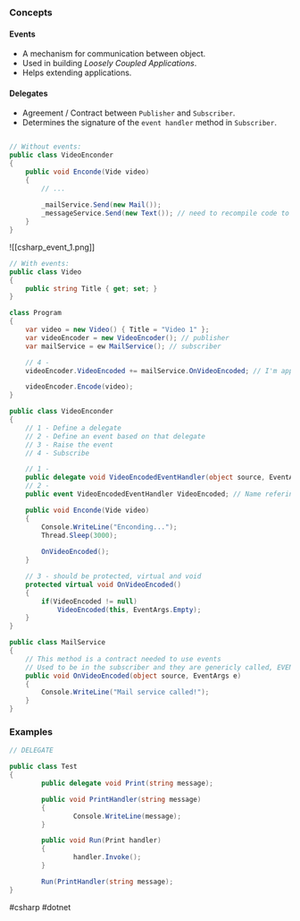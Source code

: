 ### Concepts

#### Events

* A mechanism for communication between object.
* Used in building *Loosely Coupled Applications*.
* Helps extending applications.

#### Delegates

* Agreement / Contract between `Publisher` and `Subscriber`.
* Determines the signature of the `event handler` method in `Subscriber`.

```csharp

// Without events:
public class VideoEnconder
{
	public void Enconde(Vide video)
	{
		// ...
		
		_mailService.Send(new Mail());
		_messageService.Send(new Text()); // need to recompile code to be added =/
	}
}
```

![[csharp_event_1.png]]

```csharp
// With events:
public class Video
{
	public string Title { get; set; }
}

class Program
{
	var video = new Video() { Title = "Video 1" };
	var videoEncoder = new VideoEncoder(); // publisher
	var mailService = ew MailService(); // subscriber

	// 4 -
	videoEncoder.VideoEncoded += mailService.OnVideoEncoded; // I'm applying a reference to the subscriber method to be run by publisher

	videoEncoder.Encode(video);
}

public class VideoEnconder
{
	// 1 - Define a delegate
	// 2 - Define an event based on that delegate
	// 3 - Raise the event
	// 4 - Subscribe

	// 1 -
	public delegate void VideoEncodedEventHandler(object source, EventArgs args);
	// 2 -
	public event VideoEncodedEventHandler VideoEncoded; // Name refering as finished

	public void Enconde(Vide video)
	{
		Console.WriteLine("Enconding...");
		Thread.Sleep(3000);
		
		OnVideoEncoded();
	}

	// 3 - should be protected, virtual and void
	protected virtual void OnVideoEncoded()
	{
		if(VideoEncoded != null)
			VideoEncoded(this, EventArgs.Empty);
	}
}

public class MailService
{
	// This method is a contract needed to use events
	// Used to be in the subscriber and they are genericly called, EVENT HANDLERS
	public void OnVideoEncoded(object source, EventArgs e)
	{
		Console.WriteLine("Mail service called!");
	}
}
```

### Examples

```csharp
// DELEGATE

public class Test
{
		public delegate void Print(string message);

		public void PrintHandler(string message)
		{
				Console.WriteLine(message);
		}

		public void Run(Print handler)
		{
				handler.Invoke();
		}

		Run(PrintHandler(string message);
}
```

#csharp #dotnet 